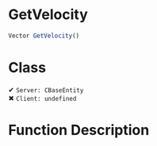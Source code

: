 # GetVelocity
```js	
Vector GetVelocity()
```
# Class
✔ `Server: CBaseEntity`  
✖ `Client: undefined`  

# Function Description

